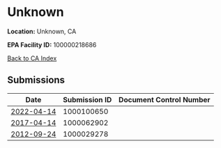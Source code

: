 # Unknown

**Location:** Unknown, CA

**EPA Facility ID:** 100000218686

[Back to CA Index](../../index.md)

## Submissions

| Date | Submission ID | Document Control Number |
|------|--------------|-------------------------|
| [2022-04-14](submissions/1000100650.md) | 1000100650 |  |
| [2017-04-14](submissions/1000062902.md) | 1000062902 |  |
| [2012-09-24](submissions/1000029278.md) | 1000029278 |  |
